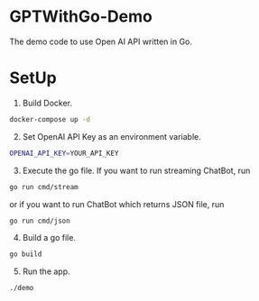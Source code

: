 # GPTWithGo-Demo
The demo code to use Open AI API written in Go.

# SetUp
1. Build Docker.
```bash
docker-compose up -d
```
2. Set OpenAI API Key as an environment variable.
```bash
OPENAI_API_KEY=YOUR_API_KEY
```
3. Execute the go file. If you want to run streaming ChatBot, run
```bash
go run cmd/stream
```
or if you want to run ChatBot which returns JSON file, run
```bash
go run cmd/json
```
4. Build a go file.
```bash
go build
```
5. Run the app.
```bash
./demo
```
